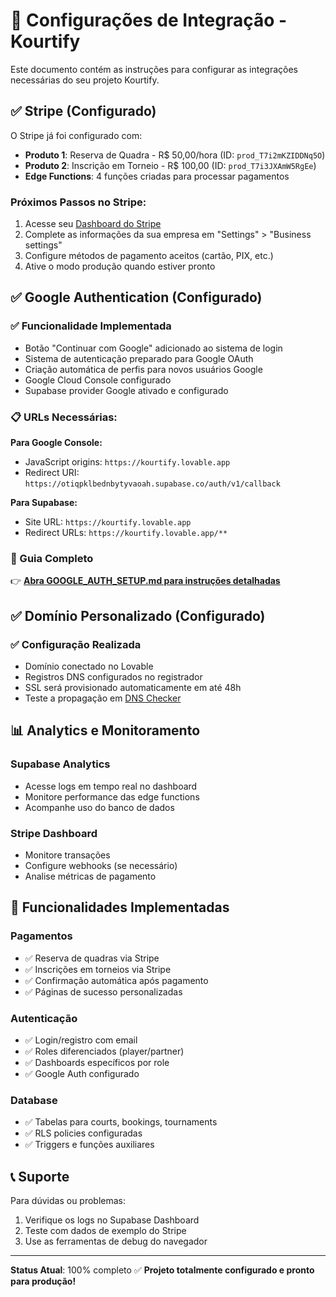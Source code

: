 # 🚀 Configurações de Integração - Kourtify

Este documento contém as instruções para configurar as integrações necessárias do seu projeto Kourtify.

## ✅ Stripe (Configurado)

O Stripe já foi configurado com:
- **Produto 1**: Reserva de Quadra - R$ 50,00/hora (ID: `prod_T7i2mKZIDDNq5O`)
- **Produto 2**: Inscrição em Torneio - R$ 100,00 (ID: `prod_T7i3JXAmW5RgEe`)
- **Edge Functions**: 4 funções criadas para processar pagamentos

### Próximos Passos no Stripe:
1. Acesse seu [Dashboard do Stripe](https://dashboard.stripe.com)
2. Complete as informações da sua empresa em "Settings" > "Business settings"
3. Configure métodos de pagamento aceitos (cartão, PIX, etc.)
4. Ative o modo produção quando estiver pronto

## ✅ Google Authentication (Configurado)

### ✅ Funcionalidade Implementada
- Botão "Continuar com Google" adicionado ao sistema de login
- Sistema de autenticação preparado para Google OAuth
- Criação automática de perfis para novos usuários Google
- Google Cloud Console configurado
- Supabase provider Google ativado e configurado

### 📋 URLs Necessárias:
**Para Google Console:**
- JavaScript origins: `https://kourtify.lovable.app`
- Redirect URI: `https://otiqpklbednbytyvaoah.supabase.co/auth/v1/callback`

**Para Supabase:**
- Site URL: `https://kourtify.lovable.app`
- Redirect URLs: `https://kourtify.lovable.app/**`

### 📖 Guia Completo
👉 **[Abra GOOGLE_AUTH_SETUP.md para instruções detalhadas](./GOOGLE_AUTH_SETUP.md)**

## ✅ Domínio Personalizado (Configurado)

### ✅ Configuração Realizada
- Domínio conectado no Lovable
- Registros DNS configurados no registrador
- SSL será provisionado automaticamente em até 48h
- Teste a propagação em [DNS Checker](https://dnschecker.org)

## 📊 Analytics e Monitoramento

### Supabase Analytics
- Acesse logs em tempo real no dashboard
- Monitore performance das edge functions
- Acompanhe uso do banco de dados

### Stripe Dashboard
- Monitore transações
- Configure webhooks (se necessário)
- Analise métricas de pagamento

## 🔧 Funcionalidades Implementadas

### Pagamentos
- ✅ Reserva de quadras via Stripe
- ✅ Inscrições em torneios via Stripe  
- ✅ Confirmação automática após pagamento
- ✅ Páginas de sucesso personalizadas

### Autenticação
- ✅ Login/registro com email
- ✅ Roles diferenciados (player/partner)
- ✅ Dashboards específicos por role
- ✅ Google Auth configurado

### Database
- ✅ Tabelas para courts, bookings, tournaments
- ✅ RLS policies configuradas
- ✅ Triggers e funções auxiliares

## 📞 Suporte

Para dúvidas ou problemas:
1. Verifique os logs no Supabase Dashboard
2. Teste com dados de exemplo do Stripe
3. Use as ferramentas de debug do navegador

---

**Status Atual**: 100% completo ✅
**Projeto totalmente configurado e pronto para produção!**